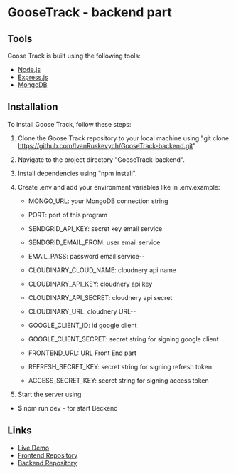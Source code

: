 # GooseTrack - backend part

## Tools

Goose Track is built using the following tools:

- [Node.js](https://nodejs.org/)
- [Express.js](https://expressjs.com)
- [MongoDB](https://www.mongodb.com/)

## Installation

To install Goose Track, follow these steps:

1. Clone the Goose Track repository to your local machine using "git clone https://github.com/IvanRuskevych/GooseTrack-backend.git"
2. Navigate to the project directory "GooseTrack-backend".
3. Install dependencies using "npm install".
4. Create .env and add your environment variables like in .env.example:

   - MONGO_URL: your MongoDB connection string
   - PORT: port of this program
   - SENDGRID_API_KEY: secret key email service
   - SENDGRID_EMAIL_FROM: user email service

   - EMAIL_PASS: password email service--

   - CLOUDINARY_CLOUD_NAME: cloudnery api name
   - CLOUDINARY_API_KEY: cloudnery api key
   - CLOUDINARY_API_SECRET: cloudnery api secret

   - CLOUDINARY_URL: cloudnery URL--

   - GOOGLE_CLIENT_ID: id google client
   - GOOGLE_CLIENT_SECRET: secret string for signing google client

   - FRONTEND_URL: URL Front End part

   - REFRESH_SECRET_KEY: secret string for signing refresh token
   - ACCESS_SECRET_KEY: secret string for signing access token

5. Start the server using

- $ npm run dev - for start Beckend

## Links

- [Live Demo]()
- [Frontend Repository]()
- [Backend Repository](https://github.com/IvanRuskevych/GooseTrack-backend)
